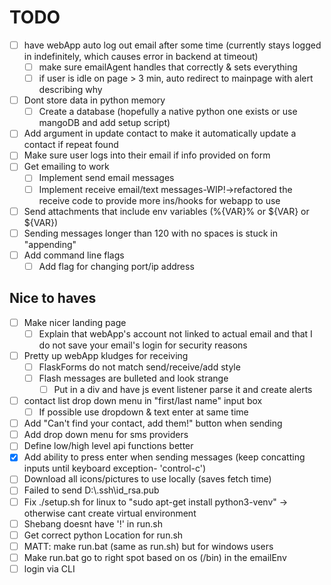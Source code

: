 # TODO

- [ ] have webApp auto log out email after some time (currently stays logged in indefinitely, which causes error in backend at timeout)
  - [ ] make sure emailAgent handles that correctly & sets everything
  - [ ] if user is idle on page > 3 min, auto redirect to mainpage with alert describing why
- [ ] Dont store data in python memory
  - [ ] Create a database (hopefully a native python one exists or use mangoDB and add setup script)
- [ ] Add argument in update contact to make it automatically update a contact if repeat found
- [ ] Make sure user logs into their email if info provided on form
- [ ] Get emailing to work
  - [ ] Implement send email messages
  - [ ] Implement receive email/text messages-WIP!->refactored the receive code to provide more ins/hooks for webapp to use
- [ ] Send attachments that include env variables (%{VAR}% or ${VAR} or ${VAR})
- [ ] Sending messages longer than 120 with no spaces is stuck in "appending"
- [ ] Add command line flags
  - [ ] Add flag for changing port/ip address 

## Nice to haves

- [ ] Make nicer landing page
  - [ ] Explain that webApp's account not linked to actual email and that I do not save your email's login for security reasons
- [ ] Pretty up webApp kludges for receiving
  - [ ] FlaskForms do not match send/receive/add style
  - [ ] Flash messages are bulleted and look strange
    - [ ] Put in a div and have js event listener parse it and create alerts
- [ ] contact list drop down menu in "first/last name" input box
  - [ ] If possible use dropdown & text enter at same time
- [ ] Add "Can't find your contact, add them!" button when sending
- [ ] Add drop down menu for sms providers
- [ ] Define low/high level api functions better
- [X] Add ability to press enter when sending messages (keep concatting inputs until keyboard exception- 'control-c')
- [ ] Download all icons/pictures to use locally (saves fetch time)
- [ ] Failed to send D:\\.ssh\id_rsa.pub
- [ ] Fix ./setup.sh for linux to "sudo apt-get install python3-venv" -> otherwise cant create virtual environment
- [ ] Shebang doesnt have '!' in run.sh
- [ ] Get correct python Location for run.sh
- [ ] MATT: make run.bat (same as run.sh) but for windows users
- [ ] Make run.bat go to right spot based on os (/bin) in the emailEnv
- [ ] login via CLI

